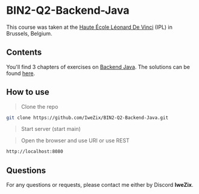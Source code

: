 # BIN2-Q2-Backend-Java

This course was taken at the [Haute École Léonard De Vinci](https://www.vinci.be/fr) (IPL) in Brussels, Belgium.

## Contents

You'll find 3 chapters of exercises on [Backend Java](https://e-vinci.github.io/baja/). The solutions can be found [here](https://github.com/IweZix/BIN2-Q2-Backend-Java).

## How to use

> Clone the repo
```bash
git clone https://github.com/IweZix/BIN2-Q2-Backend-Java.git
```

> Start server (start main)

> Open the browser and use URI or use REST
```bash
http://localhost:8080
```

## Questions
For any questions or requests, please contact me either by Discord **IweZix**.